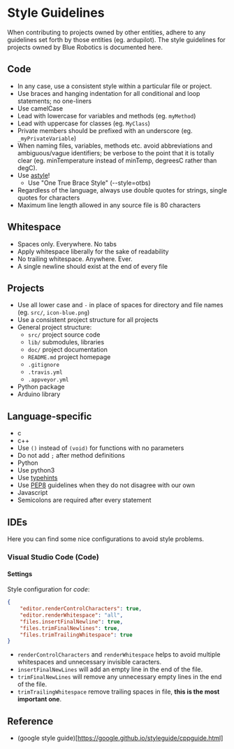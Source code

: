 # Style Guidelines

When contributing to projects owned by other entities, adhere to any guidelines set forth by those entities (eg. ardupilot). The style guidelines for projects owned by Blue Robotics is documented here.

## Code

- In any case, use a consistent style within a particular file or project. 
- Use braces and hanging indentation for all conditional and loop statements; no one-liners
- Use camelCase
 - Lead with lowercase for variables and methods (eg. `myMethod`)
 - Lead with uppercase for classes (eg. `MyClass`)
 - Private members should be prefixed with an underscore (eg. `_myPrivateVariable`)
- When naming files, variables, methods etc. avoid abbreviations and ambiguous/vague identifiers; be verbose to the point that it is totally clear (eg. minTemperature instead of minTemp, degreesC rather than degC).
- Use [astyle](http://astyle.sourceforge.net/astyle.html)!
    - Use "One True Brace Style" (--style=otbs)
- Regardless of the language, always use double quotes for strings, single quotes for characters
- Maximum line length allowed in any source file is 80 characters

## Whitespace
- Spaces only. Everywhere. No tabs
- Apply whitespace liberally for the sake of readability
- No trailing whitespace. Anywhere. Ever.
- A single newline should exist at the end of every file

## Projects

- Use all lower case and `-` in place of spaces for directory and file names (eg. `src/`, `icon-blue.png`)
- Use a consistent project structure for all projects
 - General project structure:
   - `src/` project source code
   - `lib/` submodules, libraries
   - `doc/` project documentation
   - `README.md` project homepage
   - `.gitignore`
   - `.travis.yml`
   - `.appveyor.yml`
 - Python package
 - Arduino library

## Language-specific
- c
- c++
 - Use `()` instead of `(void)` for functions with no parameters
 - Do not add `;` after method definitions
- Python
 - Use python3
 - Use [typehints](https://www.python.org/dev/peps/pep-0484/)
 - Use [PEP8](https://www.python.org/dev/peps/pep-0008/) guidelines when they do not disagree with our own
- Javascript
 - Semicolons are required after every statement

## IDEs
Here you can find some nice configurations to avoid style problems. 
### Visual Studio Code (Code)

#### Settings
Style configuration for *code*:
```json
{
    "editor.renderControlCharacters": true,
    "editor.renderWhitespace": "all",
    "files.insertFinalNewline": true,
    "files.trimFinalNewlines": true,
    "files.trimTrailingWhitespace": true
}
```
- `renderControlCharacters` and `renderWhitespace` helps to avoid multiple whitespaces and unnecessary invisible caracters.
- `insertFinalNewLines` will add an empty line in the end of the file.
- `trimFinalNewLines` will remove any unnecessary empty lines in the end of the file.
- `trimTrailingWhitespace` remove trailing spaces in file, **this is the most important one**.

## Reference

- (google style guide)[https://google.github.io/styleguide/cppguide.html]
